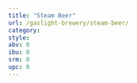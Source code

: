 ```yaml
---
title: "Steam Beer"
url: /gaslight-brewery/steam-beer/
category: 
style: 
abv: 0
ibu: 0
srm: 0
upc: 0
---
```


